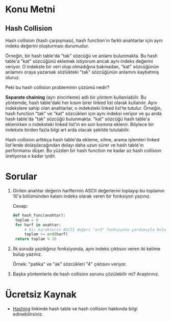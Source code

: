 # Konu Metni

## Hash Collision

Hash collision (hash çarpışması), hash function'ın farklı anahtarlar için aynı indeks değerini oluşturması durumudur. 

Örneğin, bir hash table'da "tak" sözcüğü ve anlamı bulunmakta. Bu hash table'a "kat" sözcüğünü eklemek istiyorum ancak aynı indeks değerini veriyor. O indekste bir veri olup olmadığına bakmadan, "kat" sözcüğünün anlamını oraya yazarsak sözlükteki "tak" sözcüğünün anlamını kaybetmiş oluruz.

Peki bu hash collision probleminin çözümü nedir?

**Separate chaining** (ayrı zincirleme) adlı bir yöntem kullanılabilir. Bu yöntemde, hash table'daki her kısım birer linked list olarak kullanılır. Aynı indekslere sahip olan anahtarlar, o indeksteki linked list'te tutulur. Örneğin, hash function "tak" ve "kat" sözcükleri için aynı indeksi veriyor ve şu anda hash table'da "tak" sözcüğü bulunmakta. "kat" sözcüğü hash table'a eklenirken o indeksteki linked list'in en son kısmına eklenir. Böylece bir indekste birden fazla bilgi art arda olacak şekilde tutulabilir.

Hash collision arttıkça hash table'da ekleme, silme, arama işlemleri linked list'lerde dolaşılacağından dolayı daha uzun sürer ve hash table'ın performansı düşer. Bu yüzden bir hash function ne kadar az hash collision üretiyorsa o kadar iyidir.



# Sorular

1. Girilen anahtar değerin harflerinin ASCII değerlerini toplayıp bu toplamın 10'a bölümünden kalanı indeks olarak veren bir fonksiyon yazınız.

   Cevap:

   ````py
   def hash_func(anahtar):
   	toplam = 0
   	for harf in anahtar:
   		# bir karakterin ASCII değeri "ord" fonksiyonu yardımıyla bulunabilir.
   		toplam += ord(harf)
   	return toplam % 10
   ````

2. İlk soruda yazdığınız fonksiyonda, aynı indeks çıktısını veren iki kelime bulup yazınız.

   Örnek: "patika" ve "ak" sözcükleri "4" çıktısını veriyor.

3. Başka yöntemlerle de hash collision sorunu çözülebilir mi? Araştırınız.



# Ücretsiz Kaynak

* [Hashing](https://yazilimdnyasi.wordpress.com/2020/02/14/hashing-nedir-veri-yapilari/) linkinde hash table ve hash collision hakkında bilgi edinebilirsiniz.

